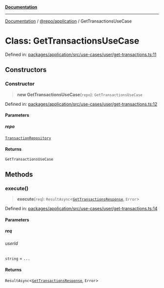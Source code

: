 [**Documentation**](../../../README.md)

***

[Documentation](../../../README.md) / [@repo/application](../README.md) / GetTransactionsUseCase

# Class: GetTransactionsUseCase

Defined in: [packages/application/src/use-cases/user/get-transactions.ts:11](https://github.com/o3osatoshi/experiment/blob/5bd7d1b2e07e346ab8abb44ddf7730e7fe84cf4f/packages/application/src/use-cases/user/get-transactions.ts#L11)

## Constructors

### Constructor

> **new GetTransactionsUseCase**(`repo`): `GetTransactionsUseCase`

Defined in: [packages/application/src/use-cases/user/get-transactions.ts:12](https://github.com/o3osatoshi/experiment/blob/5bd7d1b2e07e346ab8abb44ddf7730e7fe84cf4f/packages/application/src/use-cases/user/get-transactions.ts#L12)

#### Parameters

##### repo

[`TransactionRepository`](../../domain/interfaces/TransactionRepository.md)

#### Returns

`GetTransactionsUseCase`

## Methods

### execute()

> **execute**(`req`): `ResultAsync`\<[`GetTransactionsResponse`](../type-aliases/GetTransactionsResponse.md), `Error`\>

Defined in: [packages/application/src/use-cases/user/get-transactions.ts:14](https://github.com/o3osatoshi/experiment/blob/5bd7d1b2e07e346ab8abb44ddf7730e7fe84cf4f/packages/application/src/use-cases/user/get-transactions.ts#L14)

#### Parameters

##### req

###### userId

`string` = `...`

#### Returns

`ResultAsync`\<[`GetTransactionsResponse`](../type-aliases/GetTransactionsResponse.md), `Error`\>
